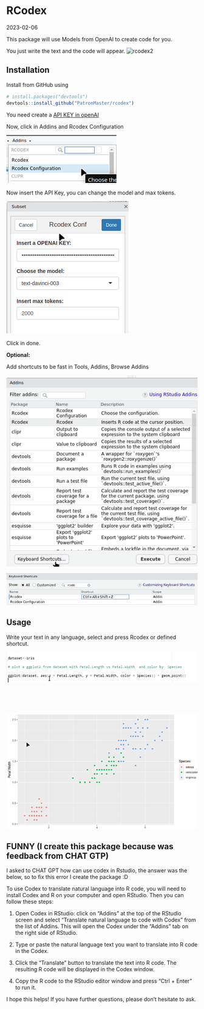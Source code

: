 RCodex
================
2023-02-06

This package will use Models from OpenAI to create code for you.

You just write the text and the code will appear.
![rcodex2](https://user-images.githubusercontent.com/7825849/218260950-a388bb70-86ff-4d25-a5fd-56cba71e22e6.gif)


## Installation

Install from GitHub using

``` r
# install.packages("devtools")
devtools::install_github("PatronMaster/rcodex")
```

You need create a [API KEY in
openAI](https://platform.openai.com/account/api-keys)

Now, click in Addins and Rcodex Configuration

![](images/image-1314904329.png)

Now insert the API Key, you can change the model and max tokens.

![](images/image-890030582.png)

Click in done.

**Optional:**

Add shortcuts to be fast in Tools, Addins, Browse Addins

![](images/image-1797002171.png)

<img src="images/image-1207113267.png" width="637" />

## Usage

Write your text in any language, select and press Rcodex or defined
shortcut.

![](images/image-633704978.png)

![](images/image-1710860558.png)

![](images/image-1769903441.png)

![](images/image-2063514603.png)

## FUNNY (I create this package because was feedback from CHAT GTP)

I asked to CHAT GPT how can use codex in Rstudio, the answer was the
below, so to fix this error I create the package :D

To use Codex to translate natural language into R code, you will need to
install Codex and R on your computer and open RStudio. Then you can
follow these steps:

1.  Open Codex in RStudio: click on “Addins” at the top of the RStudio
    screen and select “Translate natural language to code with Codex”
    from the list of Addins. This will open the Codex under the “Addins”
    tab on the right side of RStudio.

2.  Type or paste the natural language text you want to translate into R
    code in the Codex.

3.  Click the “Translate” button to translate the text into R code. The
    resulting R code will be displayed in the Codex window.

4.  Copy the R code to the RStudio editor window and press “Ctrl +
    Enter” to run it.

I hope this helps! If you have further questions, please don’t hesitate
to ask.
